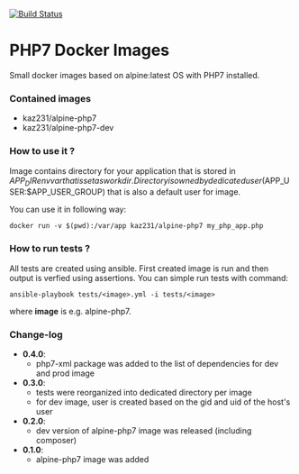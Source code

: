 [![Build Status](https://travis-ci.org/kaz231/docker-PHP7.svg?branch=master)](https://travis-ci.org/kaz231/docker-PHP7)

PHP7 Docker Images
==================

Small docker images based on alpine:latest OS with PHP7 installed.

### Contained images

* kaz231/alpine-php7
* kaz231/alpine-php7-dev

### How to use it ?

Image contains directory for your application that is stored in $APP_DIR env var that is set as workdir. Directory is owned by dedicated user ($APP_USER:$APP_USER_GROUP) that is also a default user for image.

You can use it in following way:

```
docker run -v $(pwd):/var/app kaz231/alpine-php7 my_php_app.php
```

### How to run tests ?

All tests are created using ansible. First created image is run and then output is verfied using assertions. You can simple run tests with command:

```
ansible-playbook tests/<image>.yml -i tests/<image>
```

where __image__ is e.g. alpine-php7.

### Change-log

* __0.4.0__:
  - php7-xml package was added to the list of dependencies for dev and prod image
* __0.3.0__:
  - tests were reorganized into dedicated directory per image
  - for dev image, user is created based on the gid and uid of the host's user
* __0.2.0__:
  - dev version of alpine-php7 image was released (including composer)
* __0.1.0__:
  - alpine-php7 image was added
